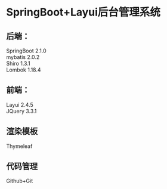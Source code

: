 # SpringBoot+Layui后台管理系统
## 后端：
SpringBoot  2.1.0  
mybatis  2.0.2  
Shiro  1.3.1  
Lombok 1.18.4  
## 前端：
Layui  2.4.5  
JQuery  3.3.1

## 渲染模板
Thymeleaf

## 代码管理
Github+Git